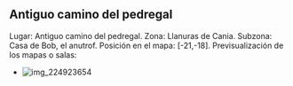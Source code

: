 ## Antiguo camino del pedregal
Lugar: Antiguo camino del pedregal.
Zona: Llanuras de Cania.
Subzona: Casa de Bob, el anutrof.
Posición en el mapa: [-21,-18].
Previsualización de los mapas o salas:
- ![img_224923654](https://media.discordapp.net/attachments/1115311447145193482/1115355410493353984/224923654.jpg)